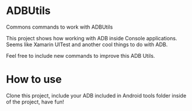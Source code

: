 # ADBUtils
Commons commands to work with ADBUtils

This project shows how working with ADB inside Console applications. Seems like Xamarin UITest and another cool things to do with ADB.

Feel free to include new commands to improve this ADB Utils.

# How to use

Clone this project, include your ADB included in Android tools folder inside of the project, have fun!
